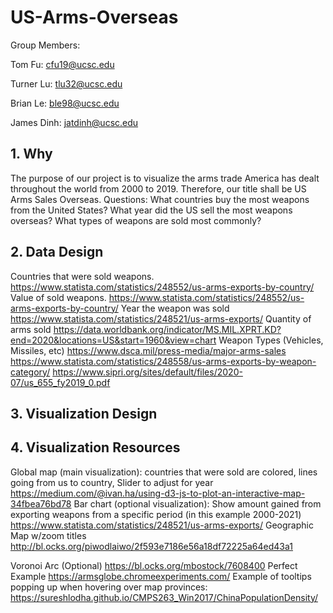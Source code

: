 # US-Arms-Overseas
Group Members:

Tom Fu: cfu19@ucsc.edu

Turner Lu: tlu32@ucsc.edu

Brian Le: ble98@ucsc.edu

James Dinh: jatdinh@ucsc.edu

## 1. Why
The purpose of our project is to visualize the arms trade America has dealt throughout the world from 2000 to 2019. Therefore, our title shall be US Arms Sales Overseas.
Questions: What countries buy the most weapons from the United States? What year did the US sell the most weapons overseas? What types of weapons are sold most commonly?

## 2. Data Design

Countries that were sold weapons.
https://www.statista.com/statistics/248552/us-arms-exports-by-country/ 
Value of sold weapons.
https://www.statista.com/statistics/248552/us-arms-exports-by-country/ 
Year the weapon was sold
https://www.statista.com/statistics/248521/us-arms-exports/ 
Quantity of arms sold
https://data.worldbank.org/indicator/MS.MIL.XPRT.KD?end=2020&locations=US&start=1960&view=chart 
Weapon Types (Vehicles, Missiles, etc)
https://www.dsca.mil/press-media/major-arms-sales
https://www.statista.com/statistics/248558/us-arms-exports-by-weapon-category/ 
https://www.sipri.org/sites/default/files/2020-07/us_655_fy2019_0.pdf

## 3. Visualization Design

## 4. Visualization Resources
Global map (main visualization): countries that were sold are colored, lines going from us to country, Slider to adjust for year
https://medium.com/@ivan.ha/using-d3-js-to-plot-an-interactive-map-34fbea76bd78
Bar chart (optional visualization): Show amount gained from exporting weapons from a specific period (in this example 2000-2021)
https://www.statista.com/statistics/248521/us-arms-exports/ 
Geographic Map w/zoom titles
http://bl.ocks.org/piwodlaiwo/2f593e7186e56a18df72225a64ed43a1

Voronoi Arc (Optional)
https://bl.ocks.org/mbostock/7608400
Perfect Example
https://armsglobe.chromeexperiments.com/
Example of tooltips popping up when hovering over map provinces:
https://sureshlodha.github.io/CMPS263_Win2017/ChinaPopulationDensity/ 




